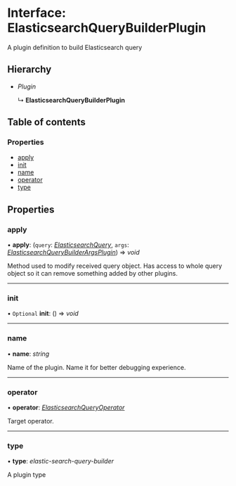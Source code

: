 # Interface: ElasticsearchQueryBuilderPlugin

A plugin definition to build Elasticsearch query

## Hierarchy

* *Plugin*

  ↳ **ElasticsearchQueryBuilderPlugin**

## Table of contents

### Properties

- [apply](elasticsearchquerybuilderplugin.md#apply)
- [init](elasticsearchquerybuilderplugin.md#init)
- [name](elasticsearchquerybuilderplugin.md#name)
- [operator](elasticsearchquerybuilderplugin.md#operator)
- [type](elasticsearchquerybuilderplugin.md#type)

## Properties

### apply

• **apply**: (`query`: [*ElasticsearchQuery*](elasticsearchquery.md), `args`: [*ElasticsearchQueryBuilderArgsPlugin*](elasticsearchquerybuilderargsplugin.md)) => *void*

Method used to modify received query object.
Has access to whole query object so it can remove something added by other plugins.

___

### init

• `Optional` **init**: () => *void*

___

### name

• **name**: *string*

Name of the plugin. Name it for better debugging experience.

___

### operator

• **operator**: [*ElasticsearchQueryOperator*](../types/elasticsearchqueryoperator.md)

Target operator.

___

### type

• **type**: *elastic-search-query-builder*

A plugin type
